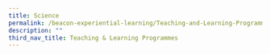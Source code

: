 ```yaml
---
title: Science
permalink: /beacon-experiential-learning/Teaching-and-Learning-Programmes/sci/
description: ""
third_nav_title: Teaching & Learning Programmes
---
```

